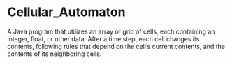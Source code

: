 # Cellular_Automaton
A Java program that utilizes an array or grid of cells, each  containing an integer, float, or other data. After a time step, each cell  changes its contents, following rules that depend on the cell’s current  contents, and the contents of its neighboring cells.
